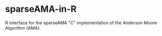 sparseAMA-in-R
==============

R interface for the sparseAMA "C" implementation of the Anderson Moore Algorithm (AMA)
